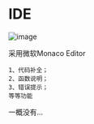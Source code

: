 # IDE

![image](https://user-images.githubusercontent.com/2792725/114507837-44cfd300-9c66-11eb-9e76-e261b1989be4.png)

采用微软Monaco Editor

```
1、代码补全；
2、函数说明；
3、错误提示；
等等功能
```

一概没有...
